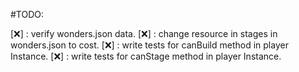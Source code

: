 #TODO:

  [❌] : verify wonders.json data.
  [❌] : change resource in stages in wonders.json to cost.
  [❌] : write tests for canBuild method in player Instance.
  [❌] : write tests for canStage method in player Instance.
